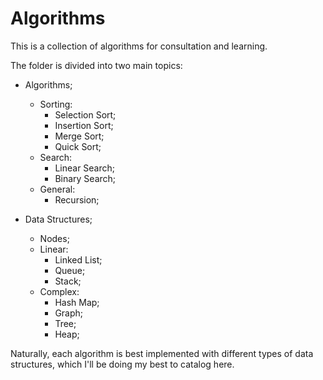 # Algorithms
This is a collection of algorithms for consultation and learning.

The folder is divided into two main topics:

- Algorithms;
    - Sorting:
        - Selection Sort;
        - Insertion Sort;
        - Merge Sort;
        - Quick Sort;
    - Search:
        - Linear Search;
        - Binary Search;
    - General:
        - Recursion;

- Data Structures;
    - Nodes;
    - Linear:
        - Linked List;
        - Queue;
        - Stack;
    - Complex:
        - Hash Map;
        - Graph;
        - Tree;
        - Heap;


Naturally, each algorithm is best implemented with different types of data structures, which I'll be doing my best to catalog here.

